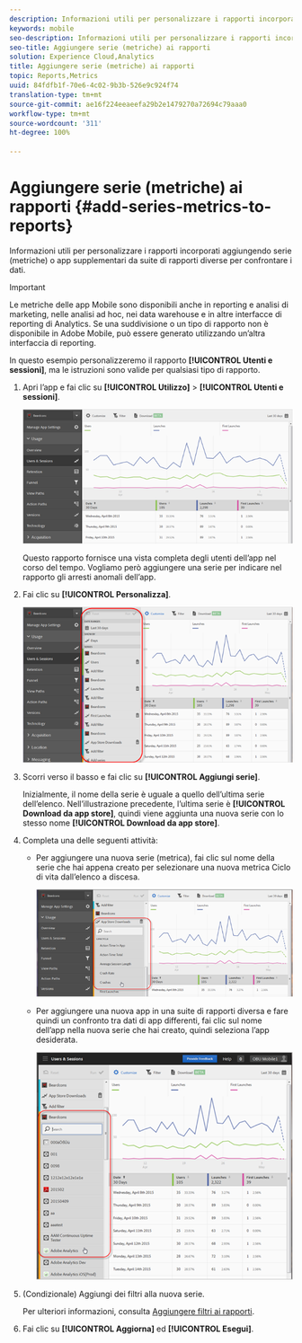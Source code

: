 ```yaml
---
description: Informazioni utili per personalizzare i rapporti incorporati aggiungendo serie (metriche) o app supplementari da suite di rapporti diverse per confrontare i dati.
keywords: mobile
seo-description: Informazioni utili per personalizzare i rapporti incorporati aggiungendo serie (metriche) o app supplementari da suite di rapporti diverse per confrontare i dati.
seo-title: Aggiungere serie (metriche) ai rapporti
solution: Experience Cloud,Analytics
title: Aggiungere serie (metriche) ai rapporti
topic: Reports,Metrics
uuid: 84fdfb1f-70e6-4c02-9b3b-526e9c924f74
translation-type: tm+mt
source-git-commit: ae16f224eeaeefa29b2e1479270a72694c79aaa0
workflow-type: tm+mt
source-wordcount: '311'
ht-degree: 100%

---
```



# Aggiungere serie (metriche) ai rapporti {#add-series-metrics-to-reports}

Informazioni utili per personalizzare i rapporti incorporati aggiungendo serie (metriche) o app supplementari da suite di rapporti diverse per confrontare i dati.

>[!IMPORTANT]
>
>Le metriche delle app Mobile sono disponibili anche in reporting e analisi di marketing, nelle analisi ad hoc, nei data warehouse e in altre interfacce di reporting di Analytics. Se una suddivisione o un tipo di rapporto non è disponibile in Adobe Mobile, può essere generato utilizzando un’altra interfaccia di reporting.

In questo esempio personalizzeremo il rapporto **[!UICONTROL Utenti e sessioni]**, ma le istruzioni sono valide per qualsiasi tipo di rapporto.

1. Apri l’app e fai clic su **[!UICONTROL Utilizzo]** > **[!UICONTROL Utenti e sessioni]**.

   ![Risultato del passaggio](assets/customize1.png)

   Questo rapporto fornisce una vista completa degli utenti dell’app nel corso del tempo. Vogliamo però aggiungere una serie per indicare nel rapporto gli arresti anomali dell’app.

1. Fai clic su **[!UICONTROL Personalizza]**.

   ![Risultato del passaggio](assets/customize2.png)

1. Scorri verso il basso e fai clic su **[!UICONTROL Aggiungi serie]**.

   Inizialmente, il nome della serie è uguale a quello dell’ultima serie dell’elenco. Nell’illustrazione precedente, l’ultima serie è **[!UICONTROL Download da app store]**, quindi viene aggiunta una nuova serie con lo stesso nome **[!UICONTROL Download da app store]**.

1. Completa una delle seguenti attività:

   * Per aggiungere una nuova serie (metrica), fai clic sul nome della serie che hai appena creato per selezionare una nuova metrica Ciclo di vita dall’elenco a discesa.

      ![Risultato del passaggio](assets/add_series.png)

   * Per aggiungere una nuova app in una suite di rapporti diversa e fare quindi un confronto tra dati di app differenti, fai clic sul nome dell’app nella nuova serie che hai creato, quindi seleziona l’app desiderata.

      ![](assets/add_series_app.png)

1. (Condizionale) Aggiungi dei filtri alla nuova serie.

   Per ulteriori informazioni, consulta [Aggiungere filtri ai rapporti](/help/using/usage/reports-customize/t-reports-customize.md).
1. Fai clic su **[!UICONTROL Aggiorna]** ed **[!UICONTROL Esegui]**.
